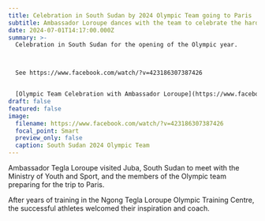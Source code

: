 ```yaml
---
title: Celebration in South Sudan by 2024 Olympic Team going to Paris
subtitle: Ambassador Loroupe dances with the team to celebrate the hard work by all
date: 2024-07-01T14:17:00.000Z
summary: >-
  Celebration in South Sudan for the opening of the Olympic year.



  See https://www.facebook.com/watch/?v=423186307387426


  [Olympic Team Celebration with Ambassador Loroupe](https://www.facebook.com/watch/?v=423186307387426)
draft: false
featured: false
image:
  filename: https://www.facebook.com/watch/?v=423186307387426
  focal_point: Smart
  preview_only: false
  caption: South Sudan 2024 Olympic Team
---
```

Ambassador Tegla Loroupe visited Juba, South Sudan to meet with the Ministry of Youth and Sport, and the members of the Olympic team preparing for the trip to Paris.

After years of training in the Ngong Tegla Loroupe Olympic Training Centre, the successful athletes welcomed their inspiration and coach.
